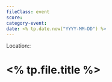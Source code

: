 ```yaml
---
fileClass: event  
score: 
category-event:   
date: <% tp.date.now("YYYY-MM-DD") %>  
---
```

Location:: 

# <% tp.file.title %>
